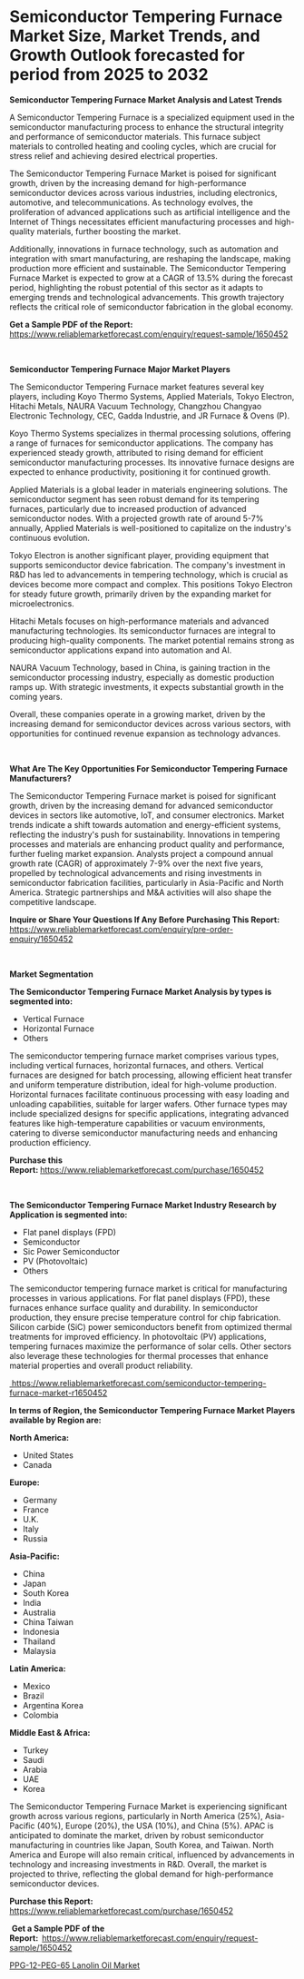 <p><h1>Semiconductor Tempering Furnace Market Size, Market Trends, and Growth Outlook forecasted for period from 2025 to 2032</h1></p><p><strong>Semiconductor Tempering Furnace Market Analysis and Latest Trends</strong></p>
<p><p>A Semiconductor Tempering Furnace is a specialized equipment used in the semiconductor manufacturing process to enhance the structural integrity and performance of semiconductor materials. This furnace subject materials to controlled heating and cooling cycles, which are crucial for stress relief and achieving desired electrical properties. </p><p>The Semiconductor Tempering Furnace Market is poised for significant growth, driven by the increasing demand for high-performance semiconductor devices across various industries, including electronics, automotive, and telecommunications. As technology evolves, the proliferation of advanced applications such as artificial intelligence and the Internet of Things necessitates efficient manufacturing processes and high-quality materials, further boosting the market. </p><p>Additionally, innovations in furnace technology, such as automation and integration with smart manufacturing, are reshaping the landscape, making production more efficient and sustainable. The Semiconductor Tempering Furnace Market is expected to grow at a CAGR of 13.5% during the forecast period, highlighting the robust potential of this sector as it adapts to emerging trends and technological advancements. This growth trajectory reflects the critical role of semiconductor fabrication in the global economy.</p></p>
<p><strong>Get a Sample PDF of the Report:&nbsp;</strong> <a href="https://www.reliablemarketforecast.com/enquiry/request-sample/1650452?utm_campaign=3567&utm_medium=2&utm_source=Github&utm_content=ia&utm_term=23032025&utm_id=semiconductor-tempering-furnace">https://www.reliablemarketforecast.com/enquiry/request-sample/1650452</a></p>
<p>&nbsp;</p>
<p><strong>Semiconductor Tempering Furnace Major Market Players</strong></p>
<p><p>The Semiconductor Tempering Furnace market features several key players, including Koyo Thermo Systems, Applied Materials, Tokyo Electron, Hitachi Metals, NAURA Vacuum Technology, Changzhou Changyao Electronic Technology, CEC, Gadda Industrie, and JR Furnace & Ovens (P). </p><p>Koyo Thermo Systems specializes in thermal processing solutions, offering a range of furnaces for semiconductor applications. The company has experienced steady growth, attributed to rising demand for efficient semiconductor manufacturing processes. Its innovative furnace designs are expected to enhance productivity, positioning it for continued growth.</p><p>Applied Materials is a global leader in materials engineering solutions. The semiconductor segment has seen robust demand for its tempering furnaces, particularly due to increased production of advanced semiconductor nodes. With a projected growth rate of around 5-7% annually, Applied Materials is well-positioned to capitalize on the industry's continuous evolution.</p><p>Tokyo Electron is another significant player, providing equipment that supports semiconductor device fabrication. The company's investment in R&D has led to advancements in tempering technology, which is crucial as devices become more compact and complex. This positions Tokyo Electron for steady future growth, primarily driven by the expanding market for microelectronics.</p><p>Hitachi Metals focuses on high-performance materials and advanced manufacturing technologies. Its semiconductor furnaces are integral to producing high-quality components. The market potential remains strong as semiconductor applications expand into automation and AI.</p><p>NAURA Vacuum Technology, based in China, is gaining traction in the semiconductor processing industry, especially as domestic production ramps up. With strategic investments, it expects substantial growth in the coming years.</p><p>Overall, these companies operate in a growing market, driven by the increasing demand for semiconductor devices across various sectors, with opportunities for continued revenue expansion as technology advances.</p></p>
<p>&nbsp;</p>
<p><strong>What Are The Key Opportunities For Semiconductor Tempering Furnace Manufacturers?</strong></p>
<p><p>The Semiconductor Tempering Furnace market is poised for significant growth, driven by the increasing demand for advanced semiconductor devices in sectors like automotive, IoT, and consumer electronics. Market trends indicate a shift towards automation and energy-efficient systems, reflecting the industry's push for sustainability. Innovations in tempering processes and materials are enhancing product quality and performance, further fueling market expansion. Analysts project a compound annual growth rate (CAGR) of approximately 7-9% over the next five years, propelled by technological advancements and rising investments in semiconductor fabrication facilities, particularly in Asia-Pacific and North America. Strategic partnerships and M&A activities will also shape the competitive landscape.</p></p>
<p><strong>Inquire or Share Your Questions If Any Before Purchasing This Report:</strong> <a href="https://www.reliablemarketforecast.com/enquiry/pre-order-enquiry/1650452?utm_campaign=3567&utm_medium=2&utm_source=Github&utm_content=ia&utm_term=23032025&utm_id=semiconductor-tempering-furnace">https://www.reliablemarketforecast.com/enquiry/pre-order-enquiry/1650452</a></p>
<p>&nbsp;</p>
<p><strong>Market Segmentation</strong></p>
<p><strong>The Semiconductor Tempering Furnace Market Analysis by types is segmented into:</strong></p>
<p><ul><li>Vertical Furnace</li><li>Horizontal Furnace</li><li>Others</li></ul></p>
<p><p>The semiconductor tempering furnace market comprises various types, including vertical furnaces, horizontal furnaces, and others. Vertical furnaces are designed for batch processing, allowing efficient heat transfer and uniform temperature distribution, ideal for high-volume production. Horizontal furnaces facilitate continuous processing with easy loading and unloading capabilities, suitable for larger wafers. Other furnace types may include specialized designs for specific applications, integrating advanced features like high-temperature capabilities or vacuum environments, catering to diverse semiconductor manufacturing needs and enhancing production efficiency.</p></p>
<p><strong>Purchase this Report:&nbsp;</strong><a href="https://www.reliablemarketforecast.com/purchase/1650452?utm_campaign=3567&utm_medium=2&utm_source=Github&utm_content=ia&utm_term=23032025&utm_id=semiconductor-tempering-furnace">https://www.reliablemarketforecast.com/purchase/1650452</a></p>
<p>&nbsp;</p>
<p><strong>The Semiconductor Tempering Furnace Market Industry Research by Application is segmented into:</strong></p>
<p><ul><li>Flat panel displays (FPD)</li><li>Semiconductor</li><li>Sic Power Semiconductor</li><li>PV (Photovoltaic)</li><li>Others</li></ul></p>
<p><p>The semiconductor tempering furnace market is critical for manufacturing processes in various applications. For flat panel displays (FPD), these furnaces enhance surface quality and durability. In semiconductor production, they ensure precise temperature control for chip fabrication. Silicon carbide (SiC) power semiconductors benefit from optimized thermal treatments for improved efficiency. In photovoltaic (PV) applications, tempering furnaces maximize the performance of solar cells. Other sectors also leverage these technologies for thermal processes that enhance material properties and overall product reliability.</p></p>
<p><a href="https://www.reliablemarketforecast.com/semiconductor-tempering-furnace-market-r1650452?utm_campaign=3567&utm_medium=2&utm_source=Github&utm_content=ia&utm_term=23032025&utm_id=semiconductor-tempering-furnace">&nbsp;https://www.reliablemarketforecast.com/semiconductor-tempering-furnace-market-r1650452</a></p>
<p><strong>In terms of Region, the Semiconductor Tempering Furnace Market Players available by Region are:</strong></p>
<p>
    <p> <strong> North America: </strong>
        <ul>
            <li>United States</li>
            <li>Canada</li>
        </ul>
        </p> 
    <p> <strong> Europe: </strong>
        <ul>
            <li>Germany</li>
            <li>France</li>
            <li>U.K.</li>
            <li>Italy</li>
            <li>Russia</li>
        </ul>
        </p> 
    <p> <strong> Asia-Pacific: </strong>
        <ul>
            <li>China</li>
            <li>Japan</li>
            <li>South Korea</li>
            <li>India</li>
            <li>Australia</li>
            <li>China Taiwan</li>
            <li>Indonesia</li>
            <li>Thailand</li>
            <li>Malaysia</li>
        </ul>
        </p> 
    <p> <strong> Latin America: </strong>
        <ul>
            <li>Mexico</li>
            <li>Brazil</li>
            <li>Argentina Korea</li>
            <li>Colombia</li>
        </ul>
        </p> 
    <p> <strong> Middle East & Africa: </strong>
        <ul>
            <li>Turkey</li>
            <li>Saudi</li>
            <li>Arabia</li>
            <li>UAE</li>
            <li>Korea</li>
        </ul>
    </p>
    </p>
<p><p>The Semiconductor Tempering Furnace Market is experiencing significant growth across various regions, particularly in North America (25%), Asia-Pacific (40%), Europe (20%), the USA (10%), and China (5%). APAC is anticipated to dominate the market, driven by robust semiconductor manufacturing in countries like Japan, South Korea, and Taiwan. North America and Europe will also remain critical, influenced by advancements in technology and increasing investments in R&D. Overall, the market is projected to thrive, reflecting the global demand for high-performance semiconductor devices.</p></p>
<p><strong>Purchase this Report: </strong><a href="https://www.reliablemarketforecast.com/purchase/1650452?utm_campaign=3567&utm_medium=2&utm_source=Github&utm_content=ia&utm_term=23032025&utm_id=semiconductor-tempering-furnace">https://www.reliablemarketforecast.com/purchase/1650452</a></p>
<p>&nbsp;<strong>Get a Sample PDF of the Report:&nbsp;&nbsp;</strong><a href="https://www.reliablemarketforecast.com/enquiry/request-sample/1650452?utm_campaign=3567&utm_medium=2&utm_source=Github&utm_content=ia&utm_term=23032025&utm_id=semiconductor-tempering-furnace">https://www.reliablemarketforecast.com/enquiry/request-sample/1650452</a></p>
<p><strong></strong></p>
<p><p><a href="https://github.com/pichuaadh0/Market-Research-Report-List-1/blob/main/ppg-12-peg-65-lanolin-oil-market.md?utm_campaign=3567&utm_medium=2&utm_source=Github&utm_content=ia&utm_term=23032025&utm_id=semiconductor-tempering-furnace">PPG-12-PEG-65 Lanolin Oil Market</a></p></p>